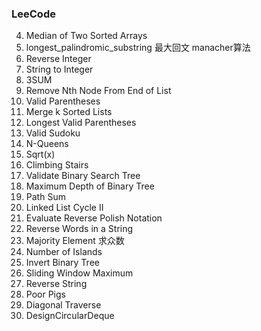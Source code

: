### LeeCode 
4. Median of Two Sorted Arrays
6. longest_palindromic_substring  最大回文 manacher算法
7. Reverse Integer
8. String to Integer
15. 3SUM
19. Remove Nth Node From End of List
20. Valid Parentheses  
23. Merge k Sorted Lists
32. Longest Valid Parentheses
36. Valid Sudoku
51. N-Queens
69. Sqrt(x)
70. Climbing Stairs
98. Validate Binary Search Tree
104. Maximum Depth of Binary Tree
112. Path Sum
142. Linked List Cycle II
150. Evaluate Reverse Polish Notation 
151. Reverse Words in a String 
169. Majority Element   求众数
200. Number of Islands
226. Invert Binary Tree  
239. Sliding Window Maximum
344. Reverse String
458. Poor Pigs
498. Diagonal Traverse
641. DesignCircularDeque
